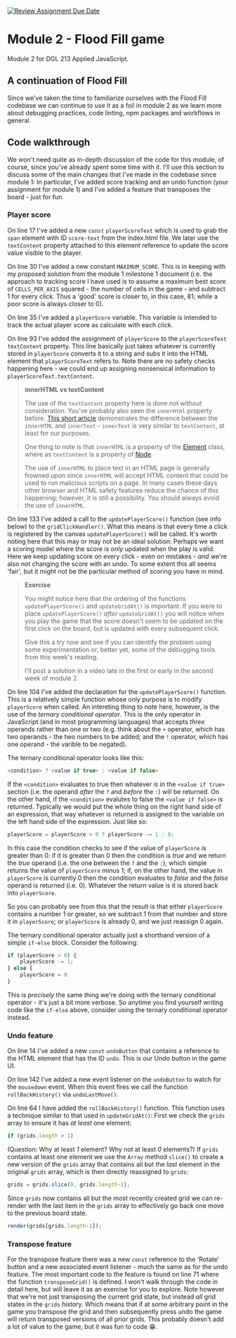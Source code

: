 [![Review Assignment Due Date](https://classroom.github.com/assets/deadline-readme-button-22041afd0340ce965d47ae6ef1cefeee28c7c493a6346c4f15d667ab976d596c.svg)](https://classroom.github.com/a/iefxxnRK)
# Module 2 - Flood Fill game
Module 2 for DGL 213 Applied JavaScript.

## A continuation of Flood Fill
Since we've taken the time to familiarize ourselves with the Flood Fill codebase we can continue to use it as a foil in module 2 as we learn more about debugging practices, code linting, npm packages and workflows in general.

## Code walkthrough
We won't need quite as in-depth discussion of the code for this module, of course, since you've already spent some time with it. I'll use this section to discuss some of the main changes that I've made in the codebase since module 1: In particular, I've added score tracking and an undo function (your assignment for module 1) and I've added a feature that transposes the board - just for fun.

### Player score
On line 17 I've added a new `const` `playerScoreText` which is used to grab the `span` element with ID `score-text` from the index.html file. We later use the `textContent` property attached to this element reference to update the score value visible to the player.

On line 30 I've added a new constant `MAXIMUM_SCORE`. This is in keeping with my proposed solution from the module 1 milestone 1 document (i.e. the approach to tracking score I have used is to assume a maximum best score of `CELLS_PER_AXIS` squared - the number of cells in the game - and subtract 1 for every click. Thus a 'good' score is closer to, in this case, 81; while a poor score is always closer to 0).

On line 35 I've added a `playerScore` variable. This variable is intended to track the actual player score as calculate with each click.

On line 93 I've added the assignment of `playerScore` to the `playerScoreText` `textContent` property. This line basically just takes whatever is currently stored in `playerScore` converts it to a string and subs it into the HTML element that `playerScoreText` refers to. Note there are no safety checks happening here - we could end up assigning nonsensical information to `playerScoreText.textContent`.

>**innerHTML vs textContent**
>
>The use of the `textContent` property here is done not without consideration. You've probably also seen the `innerHtml` property before. [This short article](https://reactgo.com/innertext-vs-innerhtml/) demonstrates the difference between the `innerHTML` and `innerText` - `innerText` is very similar to `textContent`, at least for our purposes.
>
>One thing to note is that `innerHTML` is a property of the [Element](https://developer.mozilla.org/en-US/docs/Web/API/Element/innerHTML) class, where as `textContent` is a property of [Node](https://developer.mozilla.org/en-US/docs/Web/API/Node/textContent). 
>
>The use of `innerHTML` to place text in an HTML page is generally frowned upon since `innerHTML` will accept HTML content that could be used to run malicious scripts on a page. In many cases these days other browser and HTML safety features reduce the chance of this happening; however, it is still a possibility. You should always avoid the use of `innerHTML`.

On line 133 I've added a call to the `updatePlayerScore()` function (see info below) to the `gridClickHandler()`. What this means is that every time a click is registered by the canvas `updatePlayerScore()` will be called. It's worth noting here that this may or may not be an ideal solution: Perhaps we want a scoring model where the score is *only* updated when the play is valid. Here we keep updating score on every click - even on mistakes - *and* we're also not changing the score with an undo. To some extent this all seems 'fair', but it might not be the particular method of scoring you have in mind.

>**Exercise**
>
>You might notice here that the ordering of the functions  `updatePlayerScore()` and `updateGridAt()` is important. If you were to place `updatePlayerScore()` *after* `updateGridAt()` you will notice when you play the game that the score doesn't seem to be updated on the first click on the board, but is updated with every subsequent click. 
>
>Give this a try now and see if you can identify the problem using some experimentation or, better yet, some of the debugging tools from this week's reading.
>
>I'll post a solution in a video late in the first or early in the second week of module 2.

On line 104 I've added the declaration for the `updatePlayerScore()` function. This is a relatively simple function whose only purpose is to modify `playerScore` when called. An intereting thing to note here, however, is the use of the *ternary conditional operator*. This is the only operator in JavaScript (and in most programming languages) that accepts *three* operands rather than one or two (e.g. think about the `+` operator, which has two operands - the two numbers to be added; and the `!` operator, which has one operand - the varible to be negated).

The ternary conditional operator looks like this:
```javascript
<condition> ? <value if true> : <value if false>
```
If the `<condition>` evaluates to true then whatever is in the `<value if true>` section (i.e. the operand *after* the `?` and *before* the `:`) will be returned. On the other hand, if the `<condition>` evalutes to false the `<value if false>` is returned. Typically we would put the whole thing on the right hand side of an expression, that way whatever is returned is assigned to the variable on the left hand side of the expression. Just like so:
```javascript
playerScore = playerScore > 0 ? playerScore -= 1 : 0;
```
In this case the condition checks to see if the value of `playerScore` is greater than 0: if it is greater than 0 then the condition is *true* and we return the *true* operand (i.e. the one between the `?` and the `:`), which simple returns the value of `playerScore` minus 1; if, on the other hand, the value in `playerScore` is currently 0 then the condition evaluates to *false* and the *false* operand is returned (i.e. 0). Whatever the return value is it is stored back into `playerScore`.

So you can probably see from this that the result is that either `playerScore` contains a number 1 or greater, so we subtract 1 from that number and store it in `playerScore`; or `playerScore` is already 0, and we just reassign 0 again.

The ternary conditional operator actually just a shorthand version of a simple `if-else` block. Consider the following:
```javascript
if (playerScore > 0) {
    playerScore -= 1;
} else {
    playerScore = 0
}
```
This is *precisely* the same thing we're doing with the ternary conditional operator - it's just a bit more verbose. So anytime you find yourself writing code like the `if-else` above, consider using the ternary conditional operator instead.

### Undo feature
On line 14 I've added a new `const` `undoButton` that contains a reference to the HTML element that has the ID `undo`. This is our Undo button in the game UI.

On line 142 I've added a new event listener on the `undoButton` to watch for the `mousedown` event. When this event fires we call the function `rollBackHistory()` via `undoLastMove()`.

On line 64 I have added the `rollBackHistory()` function. This function uses a technique similar to that used in `updateGridAt()`: First we check the `grids` array to ensure it has *at least* one element:
```javascript
if (grids.length > 1)
```
(Question: Why at least *1* element? Why not at least *0* elements?)
If `grids` contains at least one element we use the `Array` method `slice()` to create a new version of the `grids` array that contains all but the *last* element in the original `grids` array, which is then directly reassigned to `grids`:
```javascript
grids = grids.slice(0, grids.length-1);
```
Since `grids` now contains all but the most recently created grid we can re-render with the last item in the `grids` array to effectively go back one move to the previous board state.
```javascript
render(grids[grids.length-1]);
```

### Transpose feature
For the transpose feature there was a new `const` reference to the 'Rotate' button and a new associated event listener - much the same as for the undo feature. The most important code to the feature is found on line 71 where the function `transposeGrid()` is defined. I won't walk through the code in detail here, but will leave it as an exercise for you to explore. Note however that we're not just transposing the current grid state, but instead *all* grid states in the `grids` history. Which means that if at some arbitrary point in the game you transpose the grid and then subsequently press undo the game will return transposed versions of all prior grids. This probably doesn't add a lot of value to the game, but it was fun to code :grin:.